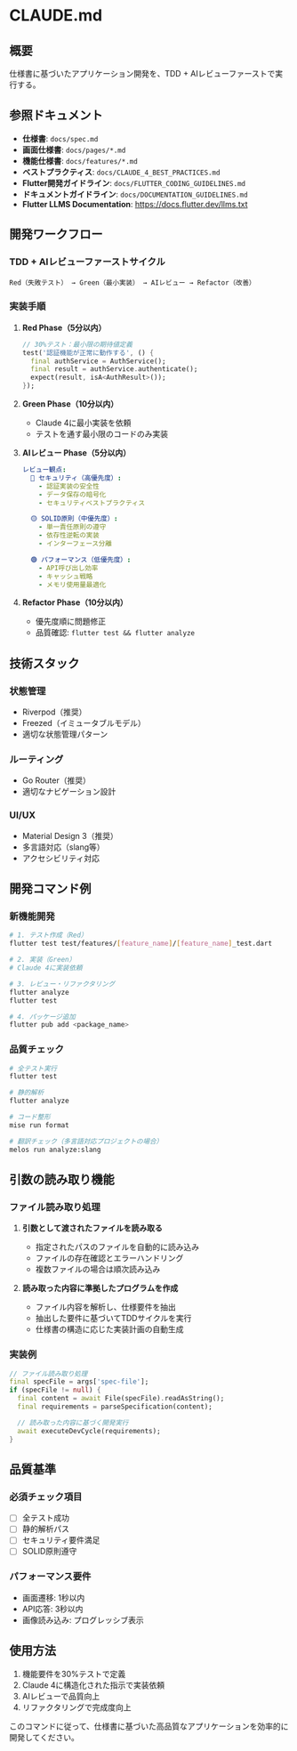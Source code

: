# CLAUDE.md

## 概要

仕様書に基づいたアプリケーション開発を、TDD + AIレビューファーストで実行する。

## 参照ドキュメント

- **仕様書**: `docs/spec.md`
- **画面仕様書**: `docs/pages/*.md`
- **機能仕様書**: `docs/features/*.md`
- **ベストプラクティス**: `docs/CLAUDE_4_BEST_PRACTICES.md`
- **Flutter開発ガイドライン**: `docs/FLUTTER_CODING_GUIDELINES.md`
- **ドキュメントガイドライン**: `docs/DOCUMENTATION_GUIDELINES.md`
- **Flutter LLMS Documentation**: https://docs.flutter.dev/llms.txt

## 開発ワークフロー

### TDD + AIレビューファーストサイクル

```
Red（失敗テスト） → Green（最小実装） → AIレビュー → Refactor（改善）
```

### 実装手順

1. **Red Phase（5分以内）**

   ```dart
   // 30%テスト：最小限の期待値定義
   test('認証機能が正常に動作する', () {
     final authService = AuthService();
     final result = authService.authenticate();
     expect(result, isA<AuthResult>());
   });
   ```

2. **Green Phase（10分以内）**
   - Claude 4に最小実装を依頼
   - テストを通す最小限のコードのみ実装

3. **AIレビュー Phase（5分以内）**

   ```yaml
   レビュー観点:
     🔴 セキュリティ（高優先度）:
       - 認証実装の安全性
       - データ保存の暗号化
       - セキュリティベストプラクティス

     🟡 SOLID原則（中優先度）:
       - 単一責任原則の遵守
       - 依存性逆転の実装
       - インターフェース分離

     🟢 パフォーマンス（低優先度）:
       - API呼び出し効率
       - キャッシュ戦略
       - メモリ使用量最適化
   ```

4. **Refactor Phase（10分以内）**
   - 優先度順に問題修正
   - 品質確認: `flutter test && flutter analyze`

## 技術スタック

### 状態管理

- Riverpod（推奨）
- Freezed（イミュータブルモデル）
- 適切な状態管理パターン

### ルーティング

- Go Router（推奨）
- 適切なナビゲーション設計

### UI/UX

- Material Design 3（推奨）
- 多言語対応（slang等）
- アクセシビリティ対応

## 開発コマンド例

### 新機能開発

```bash
# 1. テスト作成（Red）
flutter test test/features/[feature_name]/[feature_name]_test.dart

# 2. 実装（Green）
# Claude 4に実装依頼

# 3. レビュー・リファクタリング
flutter analyze
flutter test

# 4. パッケージ追加
flutter pub add <package_name>
```

### 品質チェック

```bash
# 全テスト実行
flutter test

# 静的解析
flutter analyze

# コード整形
mise run format

# 翻訳チェック（多言語対応プロジェクトの場合）
melos run analyze:slang
```

## 引数の読み取り機能

### ファイル読み取り処理

1. **引数として渡されたファイルを読み取る**
   - 指定されたパスのファイルを自動的に読み込み
   - ファイルの存在確認とエラーハンドリング
   - 複数ファイルの場合は順次読み込み

2. **読み取った内容に準拠したプログラムを作成**
   - ファイル内容を解析し、仕様要件を抽出
   - 抽出した要件に基づいてTDDサイクルを実行
   - 仕様書の構造に応じた実装計画の自動生成

### 実装例

```dart
// ファイル読み取り処理
final specFile = args['spec-file'];
if (specFile != null) {
  final content = await File(specFile).readAsString();
  final requirements = parseSpecification(content);

  // 読み取った内容に基づく開発実行
  await executeDevCycle(requirements);
}
```

## 品質基準

### 必須チェック項目

- [ ] 全テスト成功
- [ ] 静的解析パス
- [ ] セキュリティ要件満足
- [ ] SOLID原則遵守

### パフォーマンス要件

- 画面遷移: 1秒以内
- API応答: 3秒以内
- 画像読み込み: プログレッシブ表示

## 使用方法

1. 機能要件を30%テストで定義
2. Claude 4に構造化された指示で実装依頼
3. AIレビューで品質向上
4. リファクタリングで完成度向上

このコマンドに従って、仕様書に基づいた高品質なアプリケーションを効率的に開発してください。

